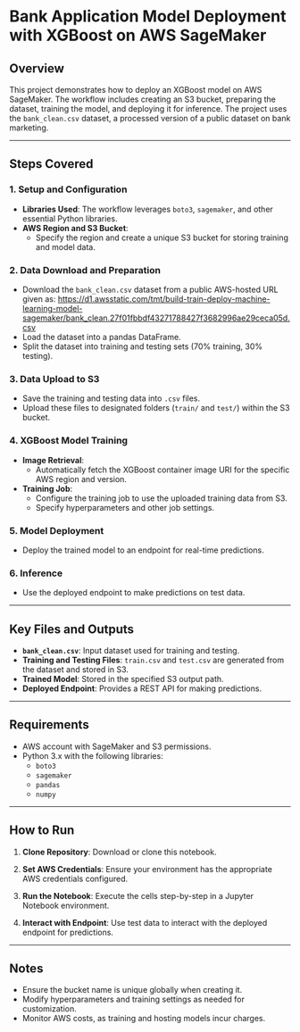# Bank Application Model Deployment with XGBoost on AWS SageMaker

## Overview

This project demonstrates how to deploy an XGBoost model on AWS SageMaker. The workflow includes creating an S3 bucket, preparing the dataset, training the model, and deploying it for inference. The project uses the `bank_clean.csv` dataset, a processed version of a public dataset on bank marketing.

---

## Steps Covered

### 1. **Setup and Configuration**
- **Libraries Used**: The workflow leverages `boto3`, `sagemaker`, and other essential Python libraries.
- **AWS Region and S3 Bucket**:
  - Specify the region and create a unique S3 bucket for storing training and model data.

### 2. **Data Download and Preparation**
- Download the `bank_clean.csv` dataset from a public AWS-hosted URL given as: https://d1.awsstatic.com/tmt/build-train-deploy-machine-learning-model-sagemaker/bank_clean.27f01fbbdf43271788427f3682996ae29ceca05d.csv
- Load the dataset into a pandas DataFrame.
- Split the dataset into training and testing sets (70% training, 30% testing).

### 3. **Data Upload to S3**
- Save the training and testing data into `.csv` files.
- Upload these files to designated folders (`train/` and `test/`) within the S3 bucket.

### 4. **XGBoost Model Training**
- **Image Retrieval**:
  - Automatically fetch the XGBoost container image URI for the specific AWS region and version.
- **Training Job**:
  - Configure the training job to use the uploaded training data from S3.
  - Specify hyperparameters and other job settings.

### 5. **Model Deployment**
- Deploy the trained model to an endpoint for real-time predictions.

### 6. **Inference**
- Use the deployed endpoint to make predictions on test data.

---

## Key Files and Outputs
- **`bank_clean.csv`**: Input dataset used for training and testing.
- **Training and Testing Files**: `train.csv` and `test.csv` are generated from the dataset and stored in S3.
- **Trained Model**: Stored in the specified S3 output path.
- **Deployed Endpoint**: Provides a REST API for making predictions.

---

## Requirements
- AWS account with SageMaker and S3 permissions.
- Python 3.x with the following libraries:
  - `boto3`
  - `sagemaker`
  - `pandas`
  - `numpy`

---

## How to Run
1. **Clone Repository**:
   Download or clone this notebook.

2. **Set AWS Credentials**:
   Ensure your environment has the appropriate AWS credentials configured.

3. **Run the Notebook**:
   Execute the cells step-by-step in a Jupyter Notebook environment.

4. **Interact with Endpoint**:
   Use test data to interact with the deployed endpoint for predictions.

---

## Notes
- Ensure the bucket name is unique globally when creating it.
- Modify hyperparameters and training settings as needed for customization.
- Monitor AWS costs, as training and hosting models incur charges.
